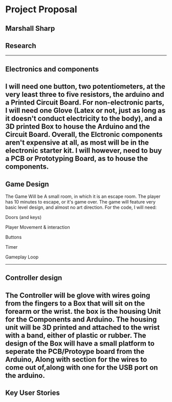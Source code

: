 # Project Proposal

Marshall Sharp
---------------
## Research

---------------
## Electronics and components

I will need one button, two potentiometers, at the very least three to five resistors, the arduino and a Printed Circuit Board.
For non-electronic parts, I will need one Glove (Latex or not, just as long as it doesn't conduct electricity to the body), and a 3D printed Box to house the Arduino and the Circuit Board.
Overall, the Elctronic components aren't expensive at all, as most will be in the electronic starter kit. I will however, need to buy a PCB or Prototyping Board, as to house the components.
---------------
## Game Design

The Game Will be A small room, in which it is an escape room. The player has 10 minutes to escape, or it's game over.
The game will feature very basic level design, and almost no art direction. For the code, I will need:

Doors (and keys)

Player Movement & interaction

Buttons

Timer

Gameplay Loop

---------------
## Controller design

The Controller will be glove with wires going from the fingers to a Box that will sit on the forearm or the wrist. the box is the housing Unit for the Components and Arduino.
The housing unit will be 3D printed and attached to the wrist with a band, either of plastic or rubber. The design of the Box will have a small platform to seperate the PCB/Protoype board from the Arduino, Along with section for the wires to come out of,along with one for the USB port on the arduino.
---------------
## Key User Stories